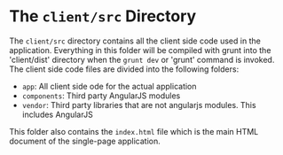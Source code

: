 The `client/src` Directory
===============

The `client/src` directory contains all the client side code used in the application. Everything in this folder will be compiled with grunt into
the 'client/dist' directory when the `grunt dev` or 'grunt' command is invoked. The client side code files are divided into the following folders:

* `app`: All client side ode for the actual application
* `components`: Third party AngularJS modules
* `vendor`: Third party libraries that are not angularjs modules. This includes AngularJS

This folder also contains the `index.html` file which is the main HTML document of the single-page application.
